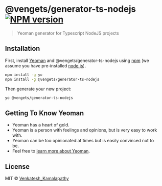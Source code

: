# @vengets/generator-ts-nodejs [![NPM version][npm-image]][npm-url]
> Yeoman generator for Typescript NodeJS projects

## Installation

First, install [Yeoman](http://yeoman.io) and @vengets/generator-ts-nodejs using [npm](https://www.npmjs.com/) (we assume you have pre-installed [node.js](https://nodejs.org/)).

```bash
npm install -g yo
npm install -g @vengets/generator-ts-nodejs
```

Then generate your new project:

```bash
yo @vengets/generator-ts-nodejs
```

## Getting To Know Yeoman

 * Yeoman has a heart of gold.
 * Yeoman is a person with feelings and opinions, but is very easy to work with.
 * Yeoman can be too opinionated at times but is easily convinced not to be.
 * Feel free to [learn more about Yeoman](http://yeoman.io/).

## License

MIT © [Venkatesh_Kamalapathy](vengets@gmail.com)


[npm-image]: https://badge.fury.io/js/@vengets%2Fgenerator-ts-nodejs.svg
[npm-url]: https://npmjs.org/package/@vengets/generator-ts-nodejs
